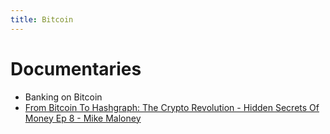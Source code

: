 ```yaml
---
title: Bitcoin
---
```


# Documentaries
* Banking on Bitcoin
* [From Bitcoin To Hashgraph: The Crypto Revolution - Hidden Secrets Of Money Ep 8 - Mike Maloney](https://www.youtube.com/watch?v=SF362xxcfdk)

